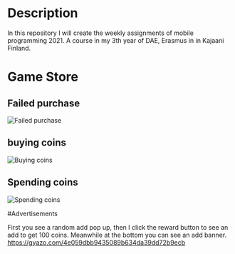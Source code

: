 # Description
In this repository I will create the weekly assignments of mobile programming 2021. A course in my 3th year of DAE, Erasmus in in Kajaani Finland. 

# Game Store

## Failed purchase
![Failed purchase](https://github.com/Robin-DePaepe/MobileProg2021/blob/main/Media/PurchaseFailed.gif)

## buying coins
![Buying coins](https://github.com/Robin-DePaepe/MobileProg2021/blob/main/Media/BuyCoins.gif)

## Spending coins
![Spending coins](https://github.com/Robin-DePaepe/MobileProg2021/blob/main/Media/SpendCoins.gif)

#Advertisements

First you see a random add pop up, then I click the reward button to see an add to get 100 coins. Meanwhile at the bottom you can see an add banner. 
https://gyazo.com/4e059dbb9435089b634da39dd72b9ecb
